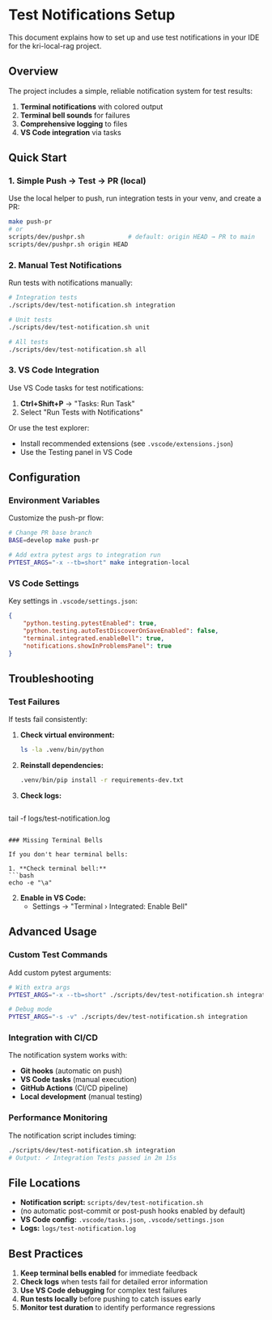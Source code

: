 # Test Notifications Setup

This document explains how to set up and use test notifications in your IDE for the kri-local-rag project.

## Overview

The project includes a simple, reliable notification system for test results:

1. **Terminal notifications** with colored output
2. **Terminal bell sounds** for failures
3. **Comprehensive logging** to files
4. **VS Code integration** via tasks

## Quick Start

### 1. Simple Push → Test → PR (local)

Use the local helper to push, run integration tests in your venv, and create a PR:

```bash
make push-pr
# or
scripts/dev/pushpr.sh            # default: origin HEAD → PR to main
scripts/dev/pushpr.sh origin HEAD
```

### 2. Manual Test Notifications

Run tests with notifications manually:

```bash
# Integration tests
./scripts/dev/test-notification.sh integration

# Unit tests
./scripts/dev/test-notification.sh unit

# All tests
./scripts/dev/test-notification.sh all
```

### 3. VS Code Integration

Use VS Code tasks for test notifications:

1. **Ctrl+Shift+P** → "Tasks: Run Task"
2. Select "Run Tests with Notifications"

Or use the test explorer:
- Install recommended extensions (see `.vscode/extensions.json`)
- Use the Testing panel in VS Code

## Configuration

### Environment Variables

Customize the push-pr flow:

```bash
# Change PR base branch
BASE=develop make push-pr

# Add extra pytest args to integration run
PYTEST_ARGS="-x --tb=short" make integration-local
```

### VS Code Settings

Key settings in `.vscode/settings.json`:

```json
{
    "python.testing.pytestEnabled": true,
    "python.testing.autoTestDiscoverOnSaveEnabled": false,
    "terminal.integrated.enableBell": true,
    "notifications.showInProblemsPanel": true
}
```

## Troubleshooting

### Test Failures

If tests fail consistently:

1. **Check virtual environment:**
   ```bash
   ls -la .venv/bin/python
   ```

2. **Reinstall dependencies:**
   ```bash
   .venv/bin/pip install -r requirements-dev.txt
   ```

3. **Check logs:**
   ```bash
  tail -f logs/test-notification.log
   ```

### Missing Terminal Bells

If you don't hear terminal bells:

1. **Check terminal bell:**
   ```bash
   echo -e "\a"
   ```

2. **Enable in VS Code:**
   - Settings → "Terminal › Integrated: Enable Bell"

## Advanced Usage

### Custom Test Commands

Add custom pytest arguments:

```bash
# With extra args
PYTEST_ARGS="-x --tb=short" ./scripts/dev/test-notification.sh integration

# Debug mode
PYTEST_ARGS="-s -v" ./scripts/dev/test-notification.sh integration
```

### Integration with CI/CD

The notification system works with:

- **Git hooks** (automatic on push)
- **VS Code tasks** (manual execution)
- **GitHub Actions** (CI/CD pipeline)
- **Local development** (manual testing)

### Performance Monitoring

The notification script includes timing:

```bash
./scripts/dev/test-notification.sh integration
# Output: ✓ Integration Tests passed in 2m 15s
```

## File Locations

- **Notification script:** `scripts/dev/test-notification.sh`
- (no automatic post-commit or post-push hooks enabled by default)
- **VS Code config:** `.vscode/tasks.json`, `.vscode/settings.json`
- **Logs:** `logs/test-notification.log`

## Best Practices

1. **Keep terminal bells enabled** for immediate feedback
2. **Check logs** when tests fail for detailed error information
3. **Use VS Code debugging** for complex test failures
4. **Run tests locally** before pushing to catch issues early
5. **Monitor test duration** to identify performance regressions
